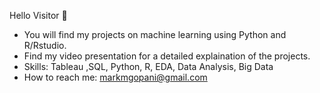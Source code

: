 Hello Visitor 👋

- You will find my projects on machine learning using Python and R/Rstudio.
- Find my video presentation for a detailed explaination of the projects.
- Skills: Tableau ,SQL, Python, R, EDA, Data Analysis, Big Data
- How to reach me: markmgopani@gmail.com
